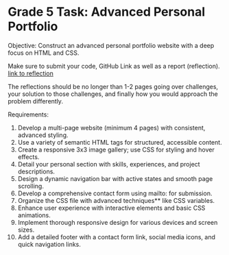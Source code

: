 

# Grade 5 Task: Advanced Personal Portfolio
Objective: Construct an advanced personal portfolio website with a deep focus on HTML and CSS.

Make sure to submit your code, GitHub Link as well as a report (reflection). [link to reflection](reflection.md)

The reflections should be no longer than 1-2 pages going over challenges, your solution to those challenges, and finally how you would approach the problem differently.

Requirements:

1. Develop a multi-page website (minimum 4 pages) with consistent, advanced styling.
1. Use a variety of semantic HTML tags for structured, accessible content.
1. Create a responsive 3x3 image gallery; use CSS for styling and hover effects.
1. Detail your personal section with skills, experiences, and project descriptions.
1. Design a dynamic navigation bar with active states and smooth page scrolling.
1. Develop a comprehensive contact form using mailto: for submission.
1. Organize the CSS file with advanced techniques** like CSS variables.
1. Enhance user experience with interactive elements and basic CSS animations.
1. Implement thorough responsive design for various devices and screen sizes.
1. Add a detailed footer with a contact form link, social media icons, and quick navigation links.
